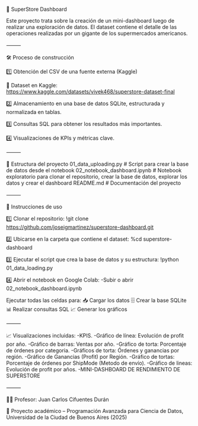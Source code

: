 🛒 SuperStore Dashboard

Este proyecto trata sobre la creación de un mini-dashboard luego de realizar una exploración de datos.
El dataset contiene el detalle de las operaciones realizadas por un gigante de los supermercados americanos.

⸻

🛠️ Proceso de construcción

1️⃣ Obtención del CSV de una fuente externa (Kaggle)

🔗 Dataset en Kaggle: https://www.kaggle.com/datasets/vivek468/superstore-dataset-final

2️⃣ Almacenamiento en una base de datos SQLite, estructurada y normalizada en tablas.

3️⃣ Consultas SQL para obtener los resultados más importantes.

4️⃣ Visualizaciones de KPIs y métricas clave.

⸻

📂 Estructura del proyecto
01_data_uploading.py # Script para crear la base de datos desde el notebook
02_notebook_dashboard.ipynb # Notebook exploratorio para clonar el repositorio, crear la base de datos, explorar los datos y crear el dashboard
README.md # Documentación del proyecto

⸻

🚀 Instrucciones de uso

1️⃣ Clonar el repositorio:
!git clone https://github.com/joseigmartinez/superstore-dashboard.git

2️⃣ Ubicarse en la carpeta que contiene el dataset:
%cd superstore-dashboard

3️⃣ Ejecutar el script que crea la base de datos y su estructura:
!python 01_data_loading.py


4️⃣ Abrir el notebook en Google Colab:
-Subir o abrir 02_notebook_dashboard.ipynb

Ejecutar todas las celdas para:
📥 Cargar los datos
🗄️ Crear la base SQLite
📊 Realizar consultas SQL
📈 Generar los gráficos
 
⸻

📈 Visualizaciones incluidas:
-KPIS.
-Gráfico de línea: Evolución de profit por año.
-Gráfico de barras: Ventas por año.
-Gráfico de torta: Porcentaje de órdenes por categoria.
-Gráficos de torta: Órdenes y ganancias por región.
-Gráfico de Ganancias (Profit) por Región.
-Gráfico de tortas: Porcentaje de órdenes por ShipMode (Metodo de envío).
-Gráfico de lineas: Evolución de profit por años.
-MINI-DASHBOARD DE RENDIMIENTO DE SUPERSTORE

⸻

👨‍🏫 Profesor: Juan Carlos Cifuentes Durán

📅 Proyecto académico – Programación Avanzada para Ciencia de Datos, Universidad de la Ciudad de Buenos Aires (2025)
